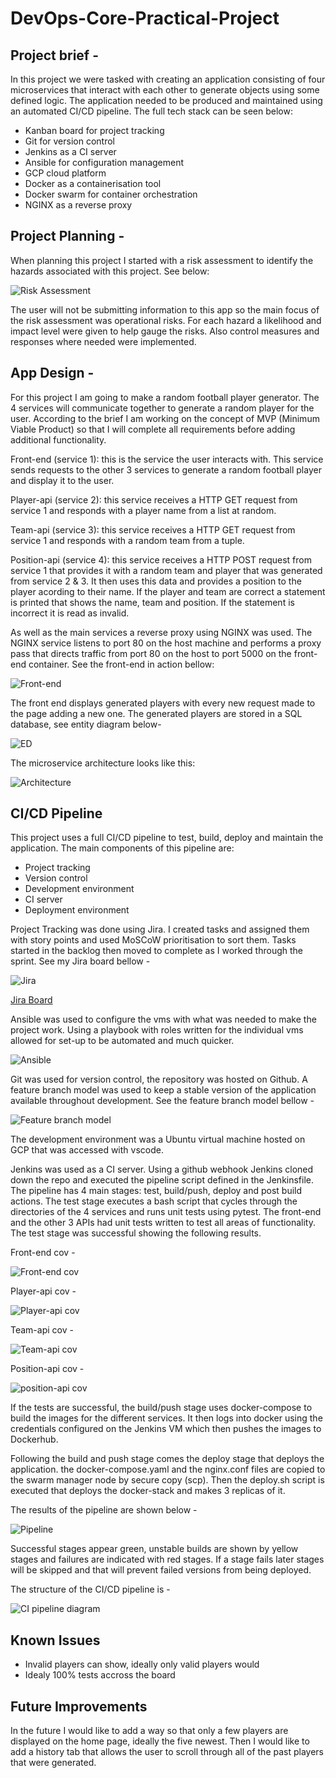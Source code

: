# DevOps-Core-Practical-Project
##  Project brief - 
In this project we were tasked with creating an application consisting of four microservices that interact with each other to generate objects using some defined logic. The application needed to be produced and maintained using an automated CI/CD pipeline. The full tech stack can be seen below:

- Kanban board for project tracking
- Git for version control
- Jenkins as a CI server
- Ansible for configuration management
- GCP cloud platform
- Docker as a containerisation tool
- Docker swarm for container orchestration
- NGINX as a reverse proxy

## Project Planning - 
When planning this project I started with a risk assessment to identify the hazards associated with this project. See below:

![Risk Assessment](Project%202%20Screen%20shots/risk%20ass.png)

The user will not be submitting information to this app so the main focus of the risk assessment was operational risks. For each hazard a likelihood and impact level were given to help gauge the risks. Also control measures and responses where needed were implemented. 

## App Design - 
For this project I am going to make a random football player generator. The 4 services will communicate together to generate a random player for the user. According to the brief I am working on the concept of MVP (Minimum Viable Product) so that I will complete all requirements before adding additional functionality.  

Front-end (service 1): this is the service the user interacts with. This service sends requests to the other 3 services to generate a random football player and display it to the user. 

Player-api (service 2): this service receives a HTTP GET request from service 1 and responds with a player name from a list at random.

Team-api (service 3): this service receives a HTTP GET request from service 1 and responds with a random team from a tuple.

Position-api (service 4): this service receives a HTTP POST request from service 1 that provides it with a random team and player that was generated from service 2 & 3. It then uses this data and provides a position to the player acording to their name. If the player and team are correct a statement is printed that shows the name, team and position. If the statement is incorrect it is read as invalid. 

As well as the main services a reverse proxy using NGINX was used. The NGINX service listens to port 80 on the host machine and performs a proxy pass that directs traffic from port 80 on the host to port 5000 on the front-end container. See the front-end in action bellow:

![Front-end](Project%202%20Screen%20shots/app%20design.png)

The front end displays generated players with every new request made to the page adding a new one. The generated players are stored in a SQL database, see entity diagram below-

![ED](Project%202%20Screen%20shots/ed.png)

The microservice architecture looks like this:

![Architecture](Project%202%20Screen%20shots/architecuture.png)

## CI/CD Pipeline
This project uses a full CI/CD pipeline to test, build, deploy and maintain the application. The main components of this pipeline are:

- Project tracking
- Version control
- Development environment
- CI server
- Deployment environment

Project Tracking was done using Jira. I created tasks and assigned them with story points and used MoSCoW prioritisation to sort them. Tasks started in the backlog then moved to complete as I worked through the sprint. See my Jira board bellow - 

![Jira](Project%202%20Screen%20shots/jira.png)

[Jira Board](https://qawilliamderby.atlassian.net/jira/software/projects/DEV/boards/5)

Ansible was used to configure the vms with what was needed to make the project work. Using a playbook with roles written for the individual vms allowed for set-up to be automated and much quicker. 

![Ansible](Project%202%20Screen%20shots/Ansible.png)

Git was used for version control, the repository was hosted on Github. A feature branch model was used to keep a stable version of the application available throughout development. See the feature branch model bellow - 

![Feature branch model](Project%202%20Screen%20shots/feature%20branch%20model.png)

The development environment was a Ubuntu virtual machine hosted on GCP that was accessed with vscode. 

Jenkins was used as a CI server. Using a github webhook Jenkins cloned down the repo and executed the pipeline script defined in the Jenkinsfile. The pipeline has 4 main stages: test, build/push, deploy and post build actions. The test stage executes a bash script that cycles through the directories of the 4 services and runs unit tests using pytest. The front-end and the other 3 APIs had unit tests written to test all areas of functionality. The test stage was successful showing the following results. 


Front-end cov -

![Front-end cov](Project%202%20Screen%20shots/Front-end%20cov.png)

Player-api cov -

![Player-api cov](Project%202%20Screen%20shots/Player-api%20cov.png)

Team-api cov -

![Team-api cov](Project%202%20Screen%20shots/team-api%20cov.png)

Position-api cov -

![position-api cov](Project%202%20Screen%20shots/Position-api%20cov.png)

If the tests are successful, the build/push stage uses docker-compose to build the images for the different services. It then logs into docker using the credentials configured on the Jenkins VM which then pushes the images to Dockerhub. 

Following the build and push stage comes the deploy stage that deploys the application. the docker-compose.yaml and the nginx.conf files are copied to the swarm manager node by secure copy (scp). Then the deploy.sh script is executed that deploys the docker-stack and makes 3 replicas of it. 

The results of the pipeline are shown below - 

![Pipeline](Project%202%20Screen%20shots/Jenkins%20Build.png)

Successful stages appear green, unstable builds are shown by yellow stages and failures are indicated with red stages. If a stage fails later stages will be skipped and that will prevent failed versions from being deployed. 

The structure of the CI/CD pipeline is - 

![CI pipeline diagram](Project%202%20Screen%20shots/CI%20Pipeline.png)

## Known Issues

- Invalid players can show, ideally only valid players would
- Idealy 100% tests accross the board

## Future Improvements
In the future I would like to add a way so that only a few players are displayed on the home page, ideally the five newest. Then I would like to add a history tab that allows the user to scroll through all of the past players that were generated. 

